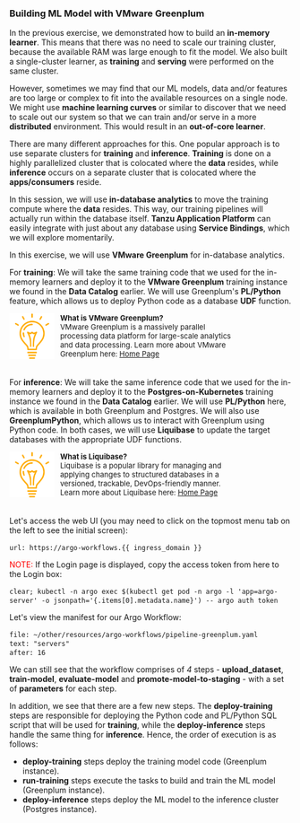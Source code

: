 ### Building ML Model with VMware Greenplum

In the previous exercise, we demonstrated how to build an **in-memory learner**. 
This means that there was no need to scale our training cluster, because the available RAM was large enough to fit the model.
We also built a single-cluster learner, as **training** and **serving** were performed on the same cluster.

However, sometimes we may find that our ML models, data and/or features are too large or complex to fit into the available resources on a single node.
We might use **machine learning curves** or similar to discover that we need to scale out our system so that we can 
train and/or serve in a more **distributed** environment. This would result in an **out-of-core learner**.

There are many different approaches for this. 
One popular approach is to use separate clusters for **training** and **inference**.
**Training** is done on a highly parallelized cluster that is colocated where the **data** resides, while 
**inference** occurs on a separate cluster that is colocated where the **apps/consumers** reside.

In this session, we will use **in-database analytics** to move the training compute where the **data** resides.
This way, our training pipelines will actually run within the database itself.
**Tanzu Application Platform** can easily integrate with just about any database using **Service Bindings**, which we will explore momentarily.

In this exercise, we will use **VMware Greenplum** for in-database analytics.

For **training**: We will take the same training code that we used for the in-memory learners 
and deploy it to the **VMware Greenplum** training instance we found in the **Data Catalog** earlier.
We will use Greenplum's **PL/Python** feature, which allows us to deploy Python code as a database **UDF** function.

<div style="text-align: left; justify-content: left; align-items: center; width: 80%; margin-bottom: 20px; font-size: small">
    <img style="float: left; width: 20%; max-width: 20%; margin: 0 10px 0 0" src="images/mlops-tip.png"> 
    <b>What is VMware Greenplum?</b><br/>
    VMware Greenplum is a massively parallel processing data platform for large-scale analytics and data processing.
    Learn more about VMware Greenplum here: <a href="https://docs.vmware.com/en/VMware-Tanzu-Greenplum/index.html" target="_blank">Home Page</a>
</div>
<div style="clear: left;"></div>

For **inference**: We will take the same inference code that we used for the in-memory learners
and deploy it to the **Postgres-on-Kubernetes** training instance we found in the **Data Catalog** earlier.
We will use **PL/Python** here, which is available in both Greenplum and Postgres.
We will also use **GreenplumPython**, which allows us to interact with Greenplum using Python code.
In both cases, we will use **Liquibase** to update the target databases with the appropriate UDF functions.

<div style="text-align: left; justify-content: left; align-items: center; width: 80%; margin-bottom: 20px; font-size: small">
    <img style="float: left; width: 20%; max-width: 20%; margin: 0 10px 0 0" src="images/mlops-tip.png"> 
    <b>What is Liquibase?</b><br/>
    Liquibase is a popular library for managing and applying changes to structured databases in a versioned, trackable, DevOps-friendly manner.
    Learn more about Liquibase here: <a href="https://www.liquibase.com/">Home Page</a>
</div>
<div style="clear: left;"></div>


Let's access the web UI (you may need to click on the topmost menu tab on the left to see the initial screen):
```dashboard:open-url
url: https://argo-workflows.{{ ingress_domain }}
```

<font color="red">NOTE:</font> If the Login page is displayed, copy the access token from here to the Login box:
```execute
clear; kubectl -n argo exec $(kubectl get pod -n argo -l 'app=argo-server' -o jsonpath='{.items[0].metadata.name}') -- argo auth token
```

Let's view the manifest for our Argo Workflow:
```editor:select-matching-text
file: ~/other/resources/argo-workflows/pipeline-greenplum.yaml
text: "servers"
after: 16
```

We can still see that the workflow comprises of *4* steps -
**upload_dataset**, **train-model**, **evaluate-model** and **promote-model-to-staging** -
with a set of **parameters** for each step. 

In addition, we see that there are a few new steps. 
The **deploy-training** steps are responsible for deploying the Python code and PL/Python SQL script
that will be used for **training**, while the **deploy-inference** steps handle the same thing for **inference**.
Hence, the order of execution is as follows:
* **deploy-training** steps deploy the training model code (Greenplum instance).
* **run-training** steps execute the tasks to build and train the ML model (Greenplum instance).
* **deploy-inference** steps deploy the ML model to the inference cluster (Postgres instance).










